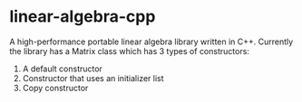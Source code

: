# linear-algebra-cpp
A high-performance portable linear algebra library written in C++. Currently the library has a Matrix class which has 3 types of constructors:
1) A default constructor 
2) Constructor that uses an initializer list
3) Copy constructor
